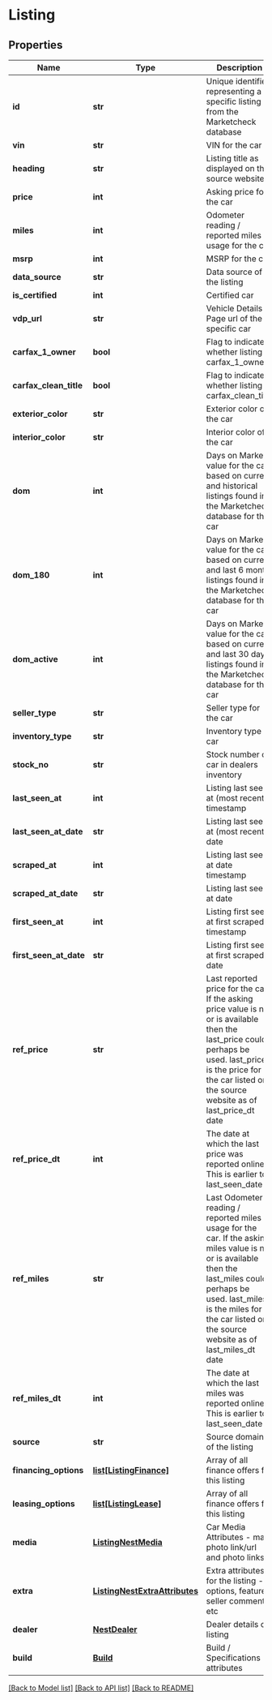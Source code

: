 # Listing

## Properties
Name | Type | Description | Notes
------------ | ------------- | ------------- | -------------
**id** | **str** | Unique identifier representing a specific listing from the Marketcheck database | [optional] 
**vin** | **str** | VIN for the car | [optional] 
**heading** | **str** | Listing title as displayed on the source website | [optional] 
**price** | **int** | Asking price for the car | [optional] 
**miles** | **int** | Odometer reading / reported miles usage for the car | [optional] 
**msrp** | **int** | MSRP for the car | [optional] 
**data_source** | **str** | Data source of the listing | [optional] 
**is_certified** | **int** | Certified car | [optional] 
**vdp_url** | **str** | Vehicle Details Page url of the specific car | [optional] 
**carfax_1_owner** | **bool** | Flag to indicate whether listing is carfax_1_owner | [optional] 
**carfax_clean_title** | **bool** | Flag to indicate whether listing is carfax_clean_title | [optional] 
**exterior_color** | **str** | Exterior color of the car | [optional] 
**interior_color** | **str** | Interior color of the car | [optional] 
**dom** | **int** | Days on Market value for the car based on current and historical listings found in the Marketcheck database for this car | [optional] 
**dom_180** | **int** | Days on Market value for the car based on current and last 6 month listings found in the Marketcheck database for this car | [optional] 
**dom_active** | **int** | Days on Market value for the car based on current and last 30 days listings found in the Marketcheck database for this car | [optional] 
**seller_type** | **str** | Seller type for the car | [optional] 
**inventory_type** | **str** | Inventory type of car | [optional] 
**stock_no** | **str** | Stock number of car in dealers inventory | [optional] 
**last_seen_at** | **int** | Listing last seen at (most recent) timestamp | [optional] 
**last_seen_at_date** | **str** | Listing last seen at (most recent) date | [optional] 
**scraped_at** | **int** | Listing last seen at date timestamp | [optional] 
**scraped_at_date** | **str** | Listing last seen at date | [optional] 
**first_seen_at** | **int** | Listing first seen at first scraped timestamp | [optional] 
**first_seen_at_date** | **str** | Listing first seen at first scraped date | [optional] 
**ref_price** | **str** | Last reported price for the car. If the asking price value is not or is available then the last_price could perhaps be used. last_price is the price for the car listed on the source website as of last_price_dt date | [optional] 
**ref_price_dt** | **int** | The date at which the last price was reported online. This is earlier to last_seen_date | [optional] 
**ref_miles** | **str** | Last Odometer reading / reported miles usage for the car. If the asking miles value is not or is available then the last_miles could perhaps be used. last_miles is the miles for the car listed on the source website as of last_miles_dt date | [optional] 
**ref_miles_dt** | **int** | The date at which the last miles was reported online. This is earlier to last_seen_date | [optional] 
**source** | **str** | Source domain of the listing | [optional] 
**financing_options** | [**list[ListingFinance]**](ListingFinance.md) | Array of all finance offers for this listing | [optional] 
**leasing_options** | [**list[ListingLease]**](ListingLease.md) | Array of all finance offers for this listing | [optional] 
**media** | [**ListingNestMedia**](ListingNestMedia.md) | Car Media Attributes - main photo link/url and photo links | [optional] 
**extra** | [**ListingNestExtraAttributes**](ListingNestExtraAttributes.md) | Extra attributes for the listing - options, features, seller comments etc | [optional] 
**dealer** | [**NestDealer**](NestDealer.md) | Dealer details of listing | [optional] 
**build** | [**Build**](Build.md) | Build / Specifications attributes | [optional] 

[[Back to Model list]](../README.md#documentation-for-models) [[Back to API list]](../README.md#documentation-for-api-endpoints) [[Back to README]](../README.md)


